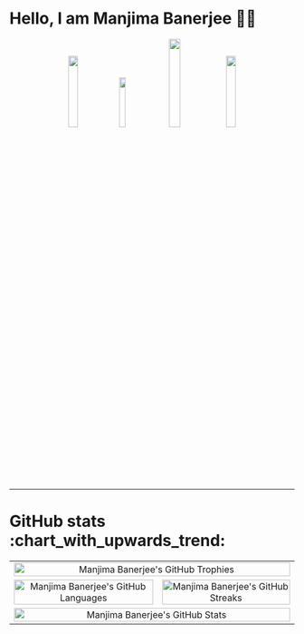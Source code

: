 # Hello, I am Manjima Banerjee :wave::grin:

<div align="center">
<a href="https://www.linkedin.com/in/manjima-banerjee-29132820a" alt="LinkedIn Connect" title="LinkedIn"><img src="https://custom-icon-badges.herokuapp.com/badge/LinkedIn-0077B5?style=plastic&logo=linkedin&logoColor=white" width=18%></a>
<a href="https://github.com/manjimabanerjee" alt="GitHub Connect" title="GitHub"><img src="https://custom-icon-badges.herokuapp.com/badge/Github-333?style=plastic&logo=github&logoColor=white" width=15%></a>
<a href="https://instagram.com/manjimabanerjee" alt="Instagram Connect" title="Instagram"><img src="https://custom-icon-badges.herokuapp.com/badge/Instagram-E1306C?style=plastic&logo=instagram&logoColor=white" width=20%></a>
<a href="https://www.facebook.com/manjima.banerjee.98/" alt="Facebook Connect" title="Facebook"><img src="https://custom-icon-badges.herokuapp.com/badge/Facebook-3B5998?style=plastic&logo=facebook&logoColor=white" width=18%></a>
</div>
<hr>

<!--
**manjimabanerjee/manjimabanerjee** is a ✨ _special_ ✨ repository because its `README.md` (this file) appears on your GitHub profile.

Here are some ideas to get you started:

- 🔭 I’m currently working on ...
- 🌱 I’m currently learning ...
- 👯 I’m looking to collaborate on ...
- 🤔 I’m looking for help with ...
- 💬 Ask me about ...
- 📫 How to reach me: ...
- 😄 Pronouns: ...
- ⚡ Fun fact: ...
-->

<h1>GitHub stats :chart_with_upwards_trend:</h1>
<p align="center">
<table style="border-collapse: collapse; width: 100%;">
<tr>
<td colspan="2" align="center"><img alt="Manjima Banerjee's GitHub Trophies" src="https://github-profile-trophy.vercel.app/?username=manjimabanerjee&theme=dracula" title="GitHub trophies" width=100% align="center"/></td>
</tr>
<tr>
<td align="center"><img alt="Manjima Banerjee's GitHub Languages" src="https://github-readme-stats.vercel.app/api/top-langs/?username=manjimabanerjee&theme=monokai&langs_count=10&layout=compact" title="GitHub Languages" width=100% align="left"/>
</td>
<td align="center"><img alt="Manjima Banerjee's GitHub Streaks" src="https://github-readme-streak-stats.herokuapp.com/?user=manjimabanerjee&theme=dracula" title="GitHub streak" width=100% align="right"/></td>
</tr>
<tr>
<td colspan="2" align="center"><img alt="Manjima Banerjee's GitHub Stats" src="https://github-readme-stats.vercel.app/api?username=manjimabanerjee&show_icons=true&count_private=true&hide=prs&theme=dracula" title="GitHub rank" width=100% align="left"/>
</td>
</tr>
</table>
</p>
